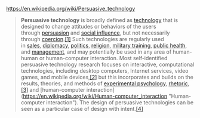 
https://en.wikipedia.org/wiki/Persuasive_technology

> **Persuasive technology** is broadly defined as [technology](https://en.wikipedia.org/wiki/Technology "Technology") that is designed to change attitudes or behaviors of the users through [persuasion](https://en.wikipedia.org/wiki/Persuasion "Persuasion") and [social influence](https://en.wikipedia.org/wiki/Social_influence "Social influence"), but not necessarily through [coercion](https://en.wikipedia.org/wiki/Coercion "Coercion").[[1]](https://en.wikipedia.org/wiki/Persuasive_technology#cite_note-FOOTNOTEFogg2003a[[Category:Wikipedia_articles_needing_page_number_citations_from_August_2021]]%3Csup_class=%22noprint_Inline-Template_%22_style=%22white-space:nowrap;%22%3E&#91;%3Ci%3E[[Wikipedia:Citing_sources|%3Cspan_title=%22This_citation_requires_a_reference_to_the_specific_page_or_range_of_pages_in_which_the_material_appears.&#32;(August_2021)%22%3Epage&nbsp;needed%3C/span%3E]]%3C/i%3E&#93;%3C/sup%3E-1) Such technologies are regularly used in [sales](https://en.wikipedia.org/wiki/Sales "Sales"), [diplomacy](https://en.wikipedia.org/wiki/Diplomacy "Diplomacy"), [politics](https://en.wikipedia.org/wiki/Politics "Politics"), [religion](https://en.wikipedia.org/wiki/Religion "Religion"), [military training](https://en.wikipedia.org/wiki/Military "Military"), [public health](https://en.wikipedia.org/wiki/Public_health "Public health"), and [management](https://en.wikipedia.org/wiki/Management "Management"), and may potentially be used in any area of human-human or human-computer interaction. Most self-identified persuasive technology research focuses on interactive, computational technologies, including desktop computers, Internet services, video games, and mobile devices,[[2]](https://en.wikipedia.org/wiki/Persuasive_technology#cite_note-FOOTNOTEOinas-KukkonenHasleHarjumaaSegerst%C3%A5hl2008[[Category:Wikipedia_articles_needing_page_number_citations_from_August_2021]]%3Csup_class=%22noprint_Inline-Template_%22_style=%22white-space:nowrap;%22%3E&#91;%3Ci%3E[[Wikipedia:Citing_sources|%3Cspan_title=%22This_citation_requires_a_reference_to_the_specific_page_or_range_of_pages_in_which_the_material_appears.&#32;(August_2021)%22%3Epage&nbsp;needed%3C/span%3E]]%3C/i%3E&#93;%3C/sup%3E-2) but this incorporates and builds on the results, theories, and methods of [experimental psychology](https://en.wikipedia.org/wiki/Experimental_psychology "Experimental psychology"), [rhetoric](https://en.wikipedia.org/wiki/Rhetoric "Rhetoric"),[[3]](https://en.wikipedia.org/wiki/Persuasive_technology#cite_note-FOOTNOTEBogost2007[[Category:Wikipedia_articles_needing_page_number_citations_from_August_2021]]%3Csup_class=%22noprint_Inline-Template_%22_style=%22white-space:nowrap;%22%3E&#91;%3Ci%3E[[Wikipedia:Citing_sources|%3Cspan_title=%22This_citation_requires_a_reference_to_the_specific_page_or_range_of_pages_in_which_the_material_appears.&#32;(August_2021)%22%3Epage&nbsp;needed%3C/span%3E]]%3C/i%3E&#93;%3C/sup%3E-3) and [human-computer interaction](https://en.wikipedia.org/wiki/Human-computer_interaction "Human-computer interaction"). The design of persuasive technologies can be seen as a particular case of design with intent.[[4]](https://en.wikipedia.org/wiki/Persuasive_technology#cite_note-FOOTNOTELocktonHarrisonStanton2010-4)